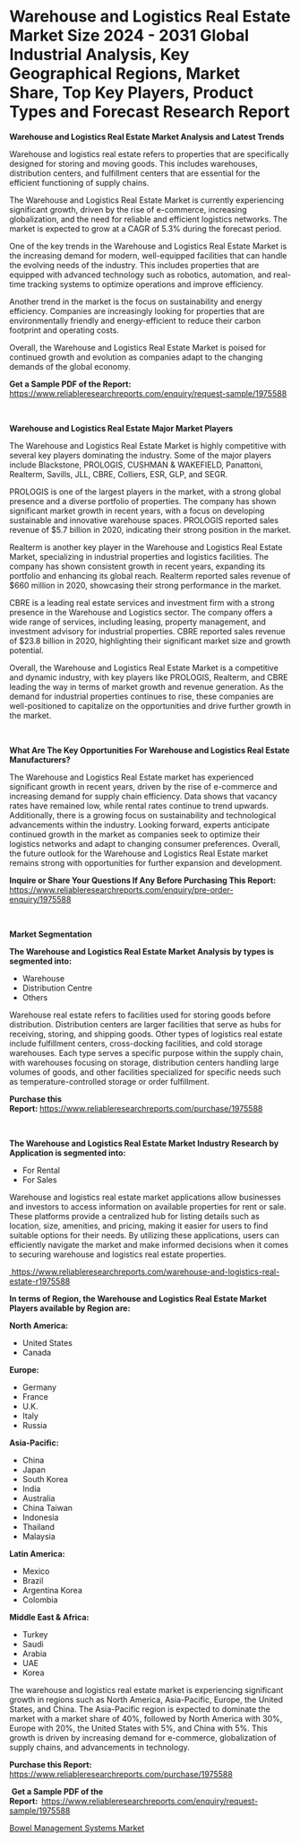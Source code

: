 <p><h1>Warehouse and Logistics Real Estate Market Size 2024 - 2031 Global Industrial Analysis, Key Geographical Regions, Market Share, Top Key Players, Product Types and Forecast Research Report</h1></p><p><strong>Warehouse and Logistics Real Estate Market Analysis and Latest Trends</strong></p>
<p><p>Warehouse and logistics real estate refers to properties that are specifically designed for storing and moving goods. This includes warehouses, distribution centers, and fulfillment centers that are essential for the efficient functioning of supply chains.</p><p>The Warehouse and Logistics Real Estate Market is currently experiencing significant growth, driven by the rise of e-commerce, increasing globalization, and the need for reliable and efficient logistics networks. The market is expected to grow at a CAGR of 5.3% during the forecast period.</p><p>One of the key trends in the Warehouse and Logistics Real Estate Market is the increasing demand for modern, well-equipped facilities that can handle the evolving needs of the industry. This includes properties that are equipped with advanced technology such as robotics, automation, and real-time tracking systems to optimize operations and improve efficiency.</p><p>Another trend in the market is the focus on sustainability and energy efficiency. Companies are increasingly looking for properties that are environmentally friendly and energy-efficient to reduce their carbon footprint and operating costs.</p><p>Overall, the Warehouse and Logistics Real Estate Market is poised for continued growth and evolution as companies adapt to the changing demands of the global economy.</p></p>
<p><strong>Get a Sample PDF of the Report:&nbsp;</strong> <a href="https://www.reliableresearchreports.com/enquiry/request-sample/1975588">https://www.reliableresearchreports.com/enquiry/request-sample/1975588</a></p>
<p>&nbsp;</p>
<p><strong>Warehouse and Logistics Real Estate Major Market Players</strong></p>
<p><p>The Warehouse and Logistics Real Estate Market is highly competitive with several key players dominating the industry. Some of the major players include Blackstone, PROLOGIS, CUSHMAN & WAKEFIELD, Panattoni, Realterm, Savills, JLL, CBRE, Colliers, ESR, GLP, and SEGR.</p><p>PROLOGIS is one of the largest players in the market, with a strong global presence and a diverse portfolio of properties. The company has shown significant market growth in recent years, with a focus on developing sustainable and innovative warehouse spaces. PROLOGIS reported sales revenue of $5.7 billion in 2020, indicating their strong position in the market.</p><p>Realterm is another key player in the Warehouse and Logistics Real Estate Market, specializing in industrial properties and logistics facilities. The company has shown consistent growth in recent years, expanding its portfolio and enhancing its global reach. Realterm reported sales revenue of $660 million in 2020, showcasing their strong performance in the market.</p><p>CBRE is a leading real estate services and investment firm with a strong presence in the Warehouse and Logistics sector. The company offers a wide range of services, including leasing, property management, and investment advisory for industrial properties. CBRE reported sales revenue of $23.8 billion in 2020, highlighting their significant market size and growth potential.</p><p>Overall, the Warehouse and Logistics Real Estate Market is a competitive and dynamic industry, with key players like PROLOGIS, Realterm, and CBRE leading the way in terms of market growth and revenue generation. As the demand for industrial properties continues to rise, these companies are well-positioned to capitalize on the opportunities and drive further growth in the market.</p></p>
<p>&nbsp;</p>
<p><strong>What Are The Key Opportunities For Warehouse and Logistics Real Estate Manufacturers?</strong></p>
<p><p>The Warehouse and Logistics Real Estate market has experienced significant growth in recent years, driven by the rise of e-commerce and increasing demand for supply chain efficiency. Data shows that vacancy rates have remained low, while rental rates continue to trend upwards. Additionally, there is a growing focus on sustainability and technological advancements within the industry. Looking forward, experts anticipate continued growth in the market as companies seek to optimize their logistics networks and adapt to changing consumer preferences. Overall, the future outlook for the Warehouse and Logistics Real Estate market remains strong with opportunities for further expansion and development.</p></p>
<p><strong>Inquire or Share Your Questions If Any Before Purchasing This Report:</strong> <a href="https://www.reliableresearchreports.com/enquiry/pre-order-enquiry/1975588">https://www.reliableresearchreports.com/enquiry/pre-order-enquiry/1975588</a></p>
<p>&nbsp;</p>
<p><strong>Market Segmentation</strong></p>
<p><strong>The Warehouse and Logistics Real Estate Market Analysis by types is segmented into:</strong></p>
<p><ul><li>Warehouse</li><li>Distribution Centre</li><li>Others</li></ul></p>
<p><p>Warehouse real estate refers to facilities used for storing goods before distribution. Distribution centers are larger facilities that serve as hubs for receiving, storing, and shipping goods. Other types of logistics real estate include fulfillment centers, cross-docking facilities, and cold storage warehouses. Each type serves a specific purpose within the supply chain, with warehouses focusing on storage, distribution centers handling large volumes of goods, and other facilities specialized for specific needs such as temperature-controlled storage or order fulfillment.</p></p>
<p><strong>Purchase this Report:&nbsp;</strong><a href="https://www.reliableresearchreports.com/purchase/1975588">https://www.reliableresearchreports.com/purchase/1975588</a></p>
<p>&nbsp;</p>
<p><strong>The Warehouse and Logistics Real Estate Market Industry Research by Application is segmented into:</strong></p>
<p><ul><li>For Rental</li><li>For Sales</li></ul></p>
<p><p>Warehouse and logistics real estate market applications allow businesses and investors to access information on available properties for rent or sale. These platforms provide a centralized hub for listing details such as location, size, amenities, and pricing, making it easier for users to find suitable options for their needs. By utilizing these applications, users can efficiently navigate the market and make informed decisions when it comes to securing warehouse and logistics real estate properties.</p></p>
<p><a href="https://www.reliableresearchreports.com/warehouse-and-logistics-real-estate-r1975588">&nbsp;https://www.reliableresearchreports.com/warehouse-and-logistics-real-estate-r1975588</a></p>
<p><strong>In terms of Region, the Warehouse and Logistics Real Estate Market Players available by Region are:</strong></p>
<p>
    <p> <strong> North America: </strong>
        <ul>
            <li>United States</li>
            <li>Canada</li>
        </ul>
        </p> 
    <p> <strong> Europe: </strong>
        <ul>
            <li>Germany</li>
            <li>France</li>
            <li>U.K.</li>
            <li>Italy</li>
            <li>Russia</li>
        </ul>
        </p> 
    <p> <strong> Asia-Pacific: </strong>
        <ul>
            <li>China</li>
            <li>Japan</li>
            <li>South Korea</li>
            <li>India</li>
            <li>Australia</li>
            <li>China Taiwan</li>
            <li>Indonesia</li>
            <li>Thailand</li>
            <li>Malaysia</li>
        </ul>
        </p> 
    <p> <strong> Latin America: </strong>
        <ul>
            <li>Mexico</li>
            <li>Brazil</li>
            <li>Argentina Korea</li>
            <li>Colombia</li>
        </ul>
        </p> 
    <p> <strong> Middle East & Africa: </strong>
        <ul>
            <li>Turkey</li>
            <li>Saudi</li>
            <li>Arabia</li>
            <li>UAE</li>
            <li>Korea</li>
        </ul>
    </p>
    </p>
<p><p>The warehouse and logistics real estate market is experiencing significant growth in regions such as North America, Asia-Pacific, Europe, the United States, and China. The Asia-Pacific region is expected to dominate the market with a market share of 40%, followed by North America with 30%, Europe with 20%, the United States with 5%, and China with 5%. This growth is driven by increasing demand for e-commerce, globalization of supply chains, and advancements in technology.</p></p>
<p><strong>Purchase this Report: </strong><a href="https://www.reliableresearchreports.com/purchase/1975588">https://www.reliableresearchreports.com/purchase/1975588</a></p>
<p>&nbsp;<strong>Get a Sample PDF of the Report:&nbsp;&nbsp;</strong><a href="https://www.reliableresearchreports.com/enquiry/request-sample/1975588">https://www.reliableresearchreports.com/enquiry/request-sample/1975588</a></p>
<p><strong></strong></p>
<p><p><a href="https://view.publitas.com/reportprime-1/bowel-management-systems-market-industry-trends-and-forecast-for-period-from-2024-to-2031/">Bowel Management Systems Market</a></p></p>
